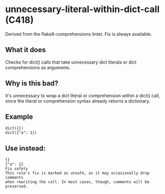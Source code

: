 # unnecessary-literal-within-dict-call (C418)
Derived from the flake8-comprehensions linter.
Fix is always available.
## What it does
Checks for dict() calls that take unnecessary dict literals or dict
comprehensions as arguments.
## Why is this bad?
It's unnecessary to wrap a dict literal or comprehension within a dict()
call, since the literal or comprehension syntax already returns a
dictionary.
## Example
```
dict({})
dict({"a": 1})
```
## Use instead:
```
{}
{"a": 1}
Fix safety
This rule's fix is marked as unsafe, as it may occasionally drop comments
when rewriting the call. In most cases, though, comments will be preserved.
```